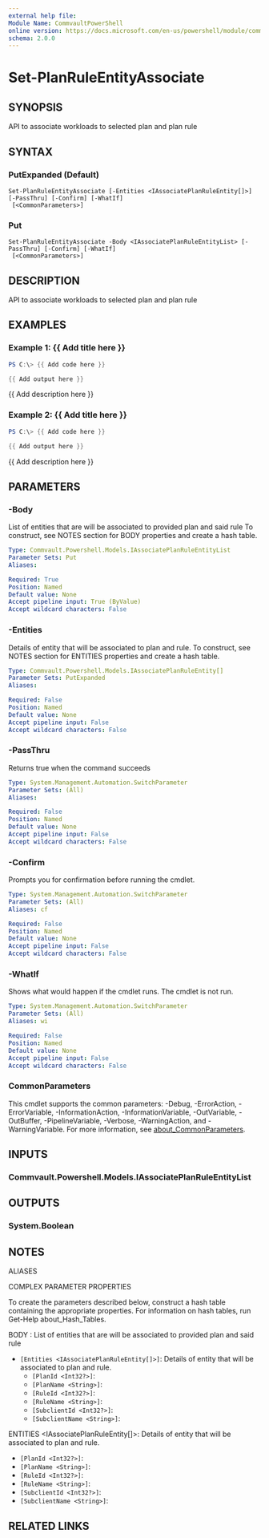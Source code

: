 ```yaml
---
external help file:
Module Name: CommvaultPowerShell
online version: https://docs.microsoft.com/en-us/powershell/module/commvaultpowershell/set-planruleentityassociate
schema: 2.0.0
---
```


# Set-PlanRuleEntityAssociate

## SYNOPSIS
API to associate workloads to selected plan and plan rule

## SYNTAX

### PutExpanded (Default)
```
Set-PlanRuleEntityAssociate [-Entities <IAssociatePlanRuleEntity[]>] [-PassThru] [-Confirm] [-WhatIf]
 [<CommonParameters>]
```

### Put
```
Set-PlanRuleEntityAssociate -Body <IAssociatePlanRuleEntityList> [-PassThru] [-Confirm] [-WhatIf]
 [<CommonParameters>]
```

## DESCRIPTION
API to associate workloads to selected plan and plan rule

## EXAMPLES

### Example 1: {{ Add title here }}
```powershell
PS C:\> {{ Add code here }}

{{ Add output here }}
```

{{ Add description here }}

### Example 2: {{ Add title here }}
```powershell
PS C:\> {{ Add code here }}

{{ Add output here }}
```

{{ Add description here }}

## PARAMETERS

### -Body
List of entities that are will be associated to provided plan and said rule
To construct, see NOTES section for BODY properties and create a hash table.

```yaml
Type: Commvault.Powershell.Models.IAssociatePlanRuleEntityList
Parameter Sets: Put
Aliases:

Required: True
Position: Named
Default value: None
Accept pipeline input: True (ByValue)
Accept wildcard characters: False
```

### -Entities
Details of entity that will be associated to plan and rule.
To construct, see NOTES section for ENTITIES properties and create a hash table.

```yaml
Type: Commvault.Powershell.Models.IAssociatePlanRuleEntity[]
Parameter Sets: PutExpanded
Aliases:

Required: False
Position: Named
Default value: None
Accept pipeline input: False
Accept wildcard characters: False
```

### -PassThru
Returns true when the command succeeds

```yaml
Type: System.Management.Automation.SwitchParameter
Parameter Sets: (All)
Aliases:

Required: False
Position: Named
Default value: None
Accept pipeline input: False
Accept wildcard characters: False
```

### -Confirm
Prompts you for confirmation before running the cmdlet.

```yaml
Type: System.Management.Automation.SwitchParameter
Parameter Sets: (All)
Aliases: cf

Required: False
Position: Named
Default value: None
Accept pipeline input: False
Accept wildcard characters: False
```

### -WhatIf
Shows what would happen if the cmdlet runs.
The cmdlet is not run.

```yaml
Type: System.Management.Automation.SwitchParameter
Parameter Sets: (All)
Aliases: wi

Required: False
Position: Named
Default value: None
Accept pipeline input: False
Accept wildcard characters: False
```

### CommonParameters
This cmdlet supports the common parameters: -Debug, -ErrorAction, -ErrorVariable, -InformationAction, -InformationVariable, -OutVariable, -OutBuffer, -PipelineVariable, -Verbose, -WarningAction, and -WarningVariable. For more information, see [about_CommonParameters](http://go.microsoft.com/fwlink/?LinkID=113216).

## INPUTS

### Commvault.Powershell.Models.IAssociatePlanRuleEntityList

## OUTPUTS

### System.Boolean

## NOTES

ALIASES

COMPLEX PARAMETER PROPERTIES

To create the parameters described below, construct a hash table containing the appropriate properties. For information on hash tables, run Get-Help about_Hash_Tables.


BODY <IAssociatePlanRuleEntityList>: List of entities that are will be associated to provided plan and said rule
  - `[Entities <IAssociatePlanRuleEntity[]>]`: Details of entity that will be associated to plan and rule.
    - `[PlanId <Int32?>]`: 
    - `[PlanName <String>]`: 
    - `[RuleId <Int32?>]`: 
    - `[RuleName <String>]`: 
    - `[SubclientId <Int32?>]`: 
    - `[SubclientName <String>]`: 

ENTITIES <IAssociatePlanRuleEntity[]>: Details of entity that will be associated to plan and rule.
  - `[PlanId <Int32?>]`: 
  - `[PlanName <String>]`: 
  - `[RuleId <Int32?>]`: 
  - `[RuleName <String>]`: 
  - `[SubclientId <Int32?>]`: 
  - `[SubclientName <String>]`: 

## RELATED LINKS

